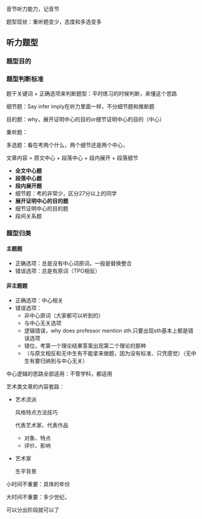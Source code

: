 音节听力能力，记音节

题型现状：重听题变少，态度和多选变多



## 听力题型

### 题型目的



### 题型判断标准

题干关键词 + 正确选项来判断题型：平时练习的时候判断，来懂这个思路

细节题：Say infer imply在听力里面一样，不分细节题和推断题

目的题：why，展开证明中心的目的or细节证明中心的目的（中心）

重听题：

多选题：看在考两个什么，两个细节还是两个中心，



文章内容 = 原文中心 + 段落中心 + 段内展开 + 段落细节

- **全文中心题**
- **段落中心题**
- **段内展开题**
- 细节题：考的非常少，区分27分以上的同学
- **展开证明中心的目的题**
- 细节证明中心的目的题
- 段间关系题



### 题型归类

#### 主题题

- 正确选项：总是没有中心词原词，一般是替换整合
- 错误选项：总是有原词（TPO相反）



#### 非主题题

- 正确选项：中心相关
- 错误选项：
  - 非中心原词（大家都可以听到的）
  - 与中心无关选项
  - 逻辑错误，why does professor mention sth.只要出现sth基本上都是错误选项
  - 错位，考第一个理论结果答案出现第二个理论的那种
  - （与原文相反和无中生有不能拿来做题，因为没有标准、只凭感觉）（无中生有要归纳到与中心无关）



中心逻辑的思路全部适用：不管学科，都适用

艺术类文章的内容套路：

- 艺术流派

  风格特点方法技巧

  代表艺术家、代表作品

  - 对象、特点
  - 评价、影响

- 艺术家

  生平背景



小时间不重要：具体的年份

大时间不重要：多少世纪，

可以分出阶段就可以了

​                                                            


